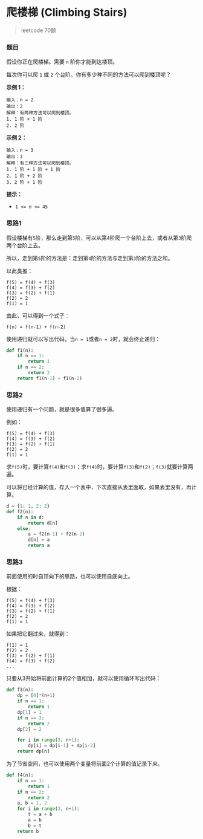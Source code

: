 # 爬楼梯 (Climbing Stairs)

> leetcode 70题

### 题目

假设你正在爬楼梯。需要 `n` 阶你才能到达楼顶。

每次你可以爬 `1` 或 `2` 个台阶。你有多少种不同的方法可以爬到楼顶呢？

**示例 1：**

```
输入：n = 2
输出：2
解释：有两种方法可以爬到楼顶。
1. 1 阶 + 1 阶
2. 2 阶
```

**示例 2：**

```
输入：n = 3
输出：3
解释：有三种方法可以爬到楼顶。
1. 1 阶 + 1 阶 + 1 阶
2. 1 阶 + 2 阶
3. 2 阶 + 1 阶
```

**提示：**

- `1 <= n <= 45`

### 思路1

假设楼梯有`5`阶，那么走到第`5`阶，可以从第`4`阶爬一个台阶上去，或者从第`3`阶爬两个台阶上去。

所以，走到第`5`阶的方法是：走到第`4`阶的方法与走到第`3`阶的方法之和。

以此类推：

```
f(5) = f(4) + f(3)
f(4) = f(3) + f(2)
f(3) = f(2) + f(1)
f(2) = 2
f(1) = 1
```

由此，可以得到一个式子：

```
f(n) = f(n-1) + f(n-2)
```

使用递归就可以写出代码，当`n = 1`或者`n = 2`时，就会终止递归：

```python
def f1(n):
    if n == 1:
        return 1
    if n == 2:
        return 2
    return f1(n-1) + f1(n-2)
```

### 思路2

使用递归有一个问题，就是很多值算了很多遍。

例如：

```
f(5) = f(4) + f(3)
f(4) = f(3) + f(2)
f(3) = f(2) + f(1)
f(2) = 2
f(1) = 1
```

求`f(5)`时，要计算`f(4)`和`f(3)`；求`f(4)`时，要计算`f(3)`和`f(2)`；`f(3)`就要计算两遍。

可以将已经计算的值，存入一个表中，下次直接从表里面取，如果表里没有，再计算。

```python
d = {1: 1, 2: 2}
def f2(n):
    if n in d:
        return d[n]
    else:
        a = f2(n-1) + f2(n-2)
        d[n] = a
        return a
```

### 思路3

前面使用的时自顶向下的思路，也可以使用自底向上。

根据：

```
f(5) = f(4) + f(3)
f(4) = f(3) + f(2)
f(3) = f(2) + f(1)
f(2) = 2
f(1) = 1
```

如果把它翻过来，就得到：

```
f(1) = 1
f(2) = 2
f(3) = f(2) + f(1)
f(4) = f(3) + f(2)
...
```

只要从3开始将前面计算的2个值相加，就可以使用循环写出代码：

```python
def f3(n):
    dp = [0]*(n+1)
    if n == 1:
        return 1
    dp[1] = 1
    if n == 2:
        return 2
    dp[2] = 2

    for i in range(3, n+1):
        dp[i] = dp[i-1] + dp[i-2]
    return dp[n]
```

为了节省空间，也可以使用两个变量将前面2个计算的值记录下来。

```python
def f4(n):
    if n == 1:
        return 1
    if n == 2:
        return 2
    a, b = 1, 2
    for i in range(3, n+1):
        t = a + b
        a = b
        b = t
    return b
```

